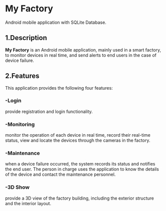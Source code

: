 
# My Factory
Android mobile application with SQLite Database.

<a name="desc"></a>
## 1.Description
**My Factory** is an Android mobile application, mainly used in a smart factory, to monitor devices in real time, and send alerts to end users in the case of device failure.

<a name="feat"></a>
## 2.Features
This application provides the following four features:  
### -Login
provide registration and login functionality.
### -Monitoring
monitor the operation of each device in real time, record their real-time status, view and locate the devices through the cameras in the factory.
### -Maintenance
when a device failure occurred, the system records its status and notifies the end user. The person in charge uses the application to know the details of the device and contact the maintenance personnel.
### -3D Show
provide a 3D view of the factory building, including the exterior structure and the interior layout.
